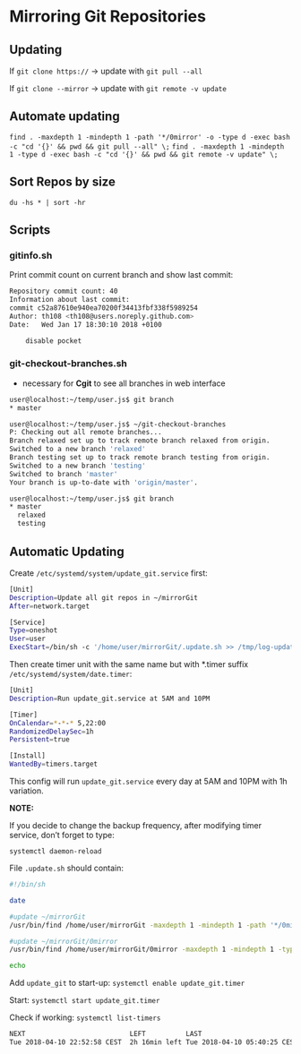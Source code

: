 # Mirroring Git Repositories

## Updating

If `git clone https://` -> update with `git pull --all`

If `git clone --mirror` -> update with `git remote -v update`

## Automate updating
 `find . -maxdepth 1 -mindepth 1 -path '*/0mirror' -o -type d -exec bash -c "cd '{}' && pwd && git pull --all" \;`
 `find . -maxdepth 1 -mindepth 1 -type d -exec bash -c "cd '{}' && pwd && git remote -v update" \;`

## Sort Repos by size
 `du -hs * | sort -hr`

## Scripts

### gitinfo.sh

Print commit count on current branch and show last commit:

```sh
Repository commit count: 40
Information about last commit:
commit c52a87610e940ea70200f34413fbf338f5989254
Author: th108 <th108@users.noreply.github.com>
Date:   Wed Jan 17 18:30:10 2018 +0100

    disable pocket
```

### git-checkout-branches.sh

- necessary for **Cgit** to see all branches in web interface

```sh
user@localhost:~/temp/user.js$ git branch
* master

user@localhost:~/temp/user.js$ ~/git-checkout-branches
P: Checking out all remote branches...
Branch relaxed set up to track remote branch relaxed from origin.
Switched to a new branch 'relaxed'
Branch testing set up to track remote branch testing from origin.
Switched to a new branch 'testing'
Switched to branch 'master'
Your branch is up-to-date with 'origin/master'.

user@localhost:~/temp/user.js$ git branch
* master
  relaxed
  testing
```

## Automatic Updating

Create `/etc/systemd/system/update_git.service` first:

```sh
[Unit]
Description=Update all git repos in ~/mirrorGit
After=network.target

[Service]
Type=oneshot
User=user
ExecStart=/bin/sh -c '/home/user/mirrorGit/.update.sh >> /tmp/log-update_git'
```

Then create timer unit with the same name but with *.timer suffix `/etc/systemd/system/date.timer`:

```sh
[Unit]
Description=Run update_git.service at 5AM and 10PM

[Timer]
OnCalendar=*-*-* 5,22:00
RandomizedDelaySec=1h
Persistent=true

[Install]
WantedBy=timers.target
```

This config will run `update_git.service` every day at 5AM and 10PM with 1h variation.

**NOTE:**

If you decide to change the backup frequency, after modifying timer service, don’t forget to type:

`systemctl daemon-reload`

File `.update.sh` should contain:

```sh
#!/bin/sh

date

#update ~/mirrorGit
/usr/bin/find /home/user/mirrorGit -maxdepth 1 -mindepth 1 -path '*/0mirror' -o -type d -exec bash -c "cd '{}' && pwd && git pull --all" \;

#update ~/mirrorGit/0mirror
/usr/bin/find /home/user/mirrorGit/0mirror -maxdepth 1 -mindepth 1 -type d -exec bash -c "cd '{}' && pwd && git remote -v update" \;

echo
```

Add `update_git` to start-up: `systemctl enable update_git.timer`

Start: `systemctl start update_git.timer`

Check if working: `systemctl list-timers`

```sh
NEXT                          LEFT          LAST                          PASSED    UNIT                         ACTIVATES
Tue 2018-04-10 22:52:58 CEST  2h 16min left Tue 2018-04-10 05:40:25 CEST  14h ago   update_git.timer             update_git.service
```
